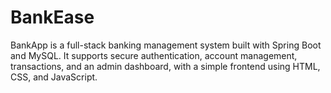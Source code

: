 # BankEase
BankApp is a full-stack banking management system built with Spring Boot and MySQL. It supports secure authentication, account management, transactions, and an admin dashboard, with a simple frontend using HTML, CSS, and JavaScript.
